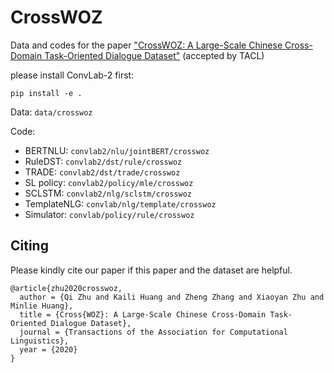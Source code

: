 # CrossWOZ

Data and codes for the paper ["CrossWOZ: A Large-Scale Chinese Cross-Domain Task-Oriented Dialogue Dataset"](https://arxiv.org/abs/2002.11893) (accepted by TACL)

please install ConvLab-2 first:

```
pip install -e .
```

Data: `data/crosswoz`

Code:

- BERTNLU: `convlab2/nlu/jointBERT/crosswoz`
- RuleDST: `convlab2/dst/rule/crosswoz`
- TRADE: `convlab2/dst/trade/crosswoz`
- SL policy: `convlab2/policy/mle/crosswoz`
- SCLSTM: `convlab2/nlg/sclstm/crosswoz`
- TemplateNLG: `convlab/nlg/template/crosswoz`
- Simulator: `convlab/policy/rule/crosswoz`

## Citing
Please kindly cite our paper if this paper and the dataset are helpful.
```
@article{zhu2020crosswoz,
  author = {Qi Zhu and Kaili Huang and Zheng Zhang and Xiaoyan Zhu and Minlie Huang},
  title = {Cross{WOZ}: A Large-Scale Chinese Cross-Domain Task-Oriented Dialogue Dataset},
  journal = {Transactions of the Association for Computational Linguistics},
  year = {2020}
}
```
